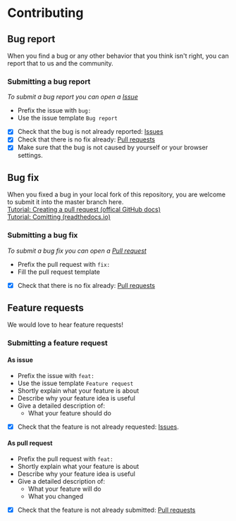 # Contributing

## Bug report

When you find a bug or any other behavior that you think isn't right, you can report that to us and the community.

### Submitting a bug report

_To submit a bug report you can open a [Issue](https://github.com/SteamDotGroup/web/issues/new)_

- Prefix the issue with `bug:`
- Use the issue template `Bug report`
- [x] Check that the bug is not already reported: [Issues](https://github.com/SteamDotGroup/web/issues)
- [x] Check that there is no fix already: [Pull requests](https://github.com/SteamDotGroup/web/pulls)
- [x] Make sure that the bug is not caused by yourself or your browser settings.

## Bug fix

When you fixed a bug in your local fork of this repository, you are welcome to submit it into the master branch here.  
[Tutorial: Creating a pull request (offical GitHub docs)](https://help.github.com/articles/creating-a-pull-request/)  
[Tutorial: Comitting (readthedocs.io)](https://dont-be-afraid-to-commit.readthedocs.io/en/latest/git/git.html)

### Submitting a bug fix

_To submit a bug fix you can open a [Pull request](https://github.com/SteamDotGroup/web/pulls)_

- Prefix the pull request with `fix:`
- Fill the pull request template
- [x] Check that there is no fix already: [Pull requests](https://github.com/SteamDotGroup/web/pulls)

## Feature requests

We would love to hear feature requests!

### Submitting a feature request

#### As issue

- Prefix the issue with `feat:`
- Use the issue template `Feature request`
- Shortly explain what your feature is about
- Describe why your feature idea is useful
- Give a detailed description of:
  - What your feature should do
- [x] Check that the feature is not already requested: [Issues](https://github.com/SteamDotGroup/web/issues).

#### As pull request

- Prefix the pull request with `feat:`
- Shortly explain what your feature is about
- Describe why your feature idea is useful
- Give a detailed description of:
  - What your feature will do
  - What you changed
- [x] Check that the feature is not already submitted: [Pull requests](https://github.com/SteamDotGroup/web/pulls)
